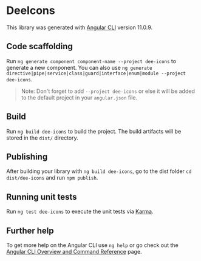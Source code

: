 # DeeIcons

This library was generated with [Angular CLI](https://github.com/angular/angular-cli) version 11.0.9.

## Code scaffolding

Run `ng generate component component-name --project dee-icons` to generate a new component. You can also use `ng generate directive|pipe|service|class|guard|interface|enum|module --project dee-icons`.
> Note: Don't forget to add `--project dee-icons` or else it will be added to the default project in your `angular.json` file. 

## Build

Run `ng build dee-icons` to build the project. The build artifacts will be stored in the `dist/` directory.

## Publishing

After building your library with `ng build dee-icons`, go to the dist folder `cd dist/dee-icons` and run `npm publish`.

## Running unit tests

Run `ng test dee-icons` to execute the unit tests via [Karma](https://karma-runner.github.io).

## Further help

To get more help on the Angular CLI use `ng help` or go check out the [Angular CLI Overview and Command Reference](https://angular.io/cli) page.
